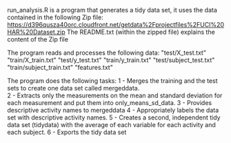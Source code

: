 run_analysis.R is a program that generates a tidy data set, it uses the data contained in the following Zip file:
https://d396qusza40orc.cloudfront.net/getdata%2Fprojectfiles%2FUCI%20HAR%20Dataset.zip 
The README.txt (within the zipped file) explains the content of the Zip file

The program reads and processes the following data:
"test/X_test.txt"
"train/X_train.txt"
"test/y_test.txt"
"train/y_train.txt"
"test/subject_test.txt"
"train/subject_train.txt"
"features.txt"

The program does the following tasks:
1 - Merges the training and the test sets to create one data set called mergeddata.  
2 - Extracts only the measurements on the mean and standard deviation for each measurement and put them into only_means_sd_data. 
3 - Provides descriptive activity names to mergeddata
4 - Appropriately labels the data set with descriptive activity names. 
5 - Creates a second, independent tidy data set (tidydata) with the average of each variable for each activity and each subject. 
6 - Exports the tidy data set